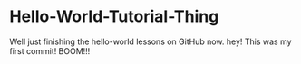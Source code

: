 # Hello-World-Tutorial-Thing
Well just finishing the hello-world lessons on GitHub now.
hey! This was my first commit!
BOOM!!!
